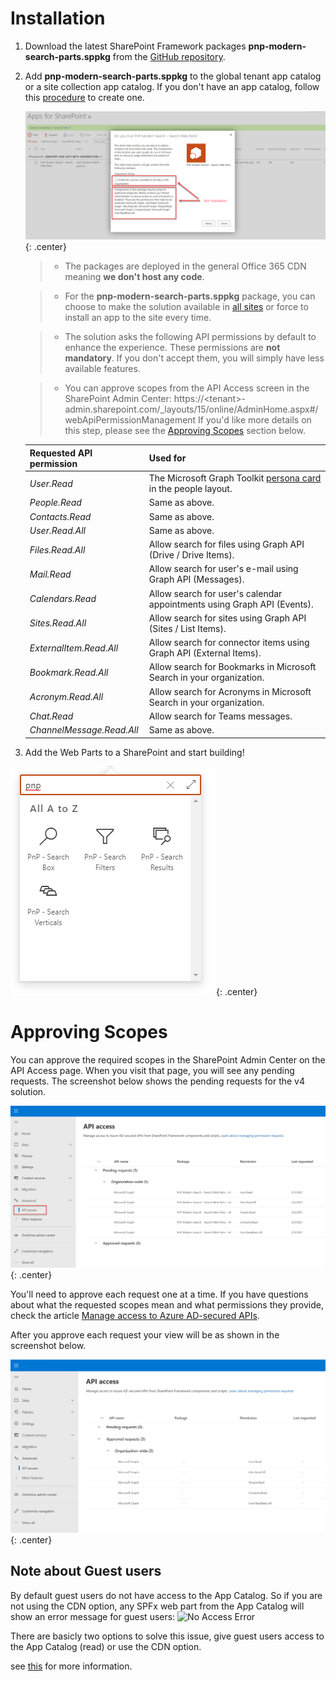 # Installation

1. Download the latest SharePoint Framework packages **pnp-modern-search-parts.sppkg** from the [GitHub repository](https://github.com/microsoft-search/pnp-modern-search/releases).
2. Add **pnp-modern-search-parts.sppkg** to the global tenant app catalog or a site collection app catalog. If you don't have an app catalog, follow this [procedure](https://docs.microsoft.com/en-us/sharepoint/use-app-catalog) to create one. 

    !["App Catalog "](./assets/app_catalog.png){: .center}

    > * The packages are deployed in the general Office 365 CDN meaning **we don't host any code**.

    > * For the **pnp-modern-search-parts.sppkg** package, you can choose to make the solution available in [all sites](https://docs.microsoft.com/en-us/sharepoint/dev/spfx/tenant-scoped-deployment) or force to install an app to the site every time.

    > * The solution asks the following API permissions by default to enhance the experience. These permissions are **not mandatory**. If you don't accept them, you will simply have less available features.

    > * You can approve scopes from the API Access screen in the SharePoint Admin Center: https://&lt;tenant&gt;-admin.sharepoint.com/_layouts/15/online/AdminHome.aspx#/webApiPermissionManagement If you'd like more details on this step, please see the [Approving Scopes](#approving-scopes) section below.

    | Requested API permission | Used for |
    | -------------- | --------- |
    | _User.Read_ | The Microsoft Graph Toolkit [persona card](https://docs.microsoft.com/en-us/graph/toolkit/components/person-card#microsoft-graph-permissions) in the people layout.  |
    | _People.Read_ | Same as above.
    | _Contacts.Read_ | Same as above.
    | _User.Read.All_ | Same as above.
    | _Files.Read.All_ | Allow search for files using Graph API (Drive / Drive Items).
    | _Mail.Read_ | Allow search for user's e-mail using Graph API (Messages).
    | _Calendars.Read_ | Allow search for user's calendar appointments using Graph API (Events).
    | _Sites.Read.All_ | Allow search for sites using Graph API (Sites / List Items).
    | _ExternalItem.Read.All_ | Allow search for connector items using Graph API (External Items).
    | _Bookmark.Read.All_ | Allow search for Bookmarks in Microsoft Search in your organization.
    | _Acronym.Read.All_ | Allow search for Acronyms in Microsoft Search in your organization.
    | _Chat.Read_ | Allow search for Teams messages.
    | _ChannelMessage.Read.All_ | Same as above.

3. Add the Web Parts to a SharePoint and start building!

!["Available Web Parts"](./assets/webparts.png){: .center}

# Approving Scopes

You can approve the required scopes in the SharePoint Admin Center on the API Access page. When you visit that page, you will see any pending requests. The screenshot below shows the pending requests for the v4 solution.

!["App Catalog"](./assets/api-access-pending.jpg){: .center}

You'll need to approve each request one at a time. If you have questions about what the requested scopes mean and what permissions they provide, check the article [Manage access to Azure AD-secured APIs](https://docs.microsoft.com/en-us/sharepoint/api-access).

After you approve each request your view will be as shown in the screenshot below.

!["App Catalog"](./assets/api-access-approved.jpg){: .center}


## Note about Guest users

By default guest users do not have access to the App Catalog. So if you are not using the CDN option, any SPFx web part from the App Catalog will show an error message for guest users:
![No Access Error](../assets/NoAccessError.png)

There are basicly two options to solve this issue,
give guest users access to the App Catalog (read) or use the CDN option.

see [this](https://laurakokkarinen.com/sharepoint-online-guest-user-troubles-and-how-to-get-past-them/) for more information.
